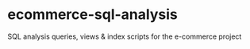 # ecommerce-sql-analysis
SQL analysis queries, views &amp; index scripts for the e-commerce project
